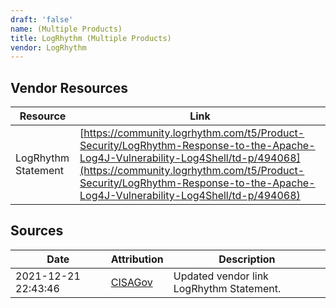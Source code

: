 ```yaml
---
draft: 'false'
name: (Multiple Products)
title: LogRhythm (Multiple Products)
vendor: LogRhythm
---
```


## Vendor Resources
| Resource | Link |
| --- | --- |
| LogRhythm Statement | [https://community.logrhythm.com/t5/Product-Security/LogRhythm-Response-to-the-Apache-Log4J-Vulnerability-Log4Shell/td-p/494068](https://community.logrhythm.com/t5/Product-Security/LogRhythm-Response-to-the-Apache-Log4J-Vulnerability-Log4Shell/td-p/494068) |



## Sources
| Date | Attribution | Description |
| --- | --- | --- |
| 2021-12-21 22:43:46 | [CISAGov](https://raw.githubusercontent.com/cisagov/log4j-affected-db/develop/README.md) | Updated vendor link LogRhythm Statement.  |
